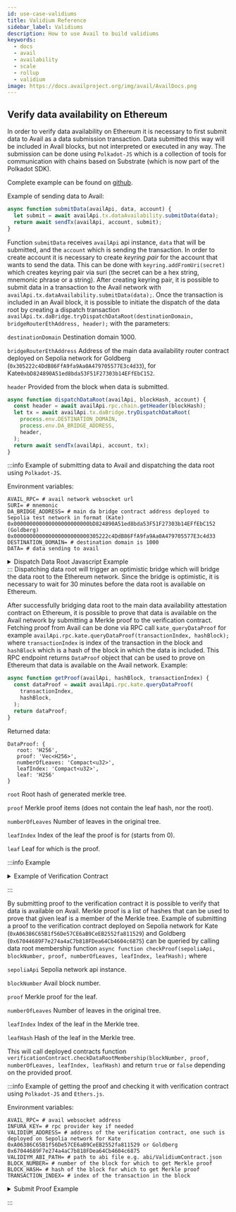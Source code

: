```yaml
---
id: use-case-validiums
title: Validium Reference
sidebar_label: Validiums
description: How to use Avail to build validiums
keywords:
  - docs
  - avail
  - availability
  - scale
  - rollup
  - validium
image: https://docs.availproject.org/img/avail/AvailDocs.png
---
```


## Verify data availability on Ethereum

In order to verify data availability on Ethereum it is necessary
to first submit data to Avail as a data submission transaction. Data
submitted this way will be included in Avail blocks, but not
interpreted or executed in any way. The submission can be done using
`Polkadot-JS` which is a collection of tools for communication with
chains based on Substrate (which is now part of the Polkadot SDK).

Complete example can be found on [github](https://github.com/availproject/avail/tree/develop/examples/validium).

Example of sending data to Avail:

```typescript
async function submitData(availApi, data, account) {
  let submit = await availApi.tx.dataAvailability.submitData(data);
  return await sendTx(availApi, account, submit);
}
```

Function `submitData` receives `availApi` api instance, `data` that will be submitted,
and the `account` which is sending the transaction. In order to create account
it is necessary to create _keyring_ _pair_ for the account that wants to send the data.
This can be done with `keyring.addFromUri(secret)` which creates keyring pair via suri
(the secret can be a hex string, mnemonic phrase or a string).
After creating keyring pair, it is possible to submit data in a transaction to the Avail network with
`availApi.tx.dataAvailability.submitData(data);`. Once the transaction is included in an Avail block,
it is possible to initiate the dispatch of the data root by creating a dispatch transaction
`availApi.tx.daBridge.tryDispatchDataRoot(destinationDomain, bridgeRouterEthAddress, header);` with the parameters:

`destinationDomain` Destination domain 1000.

`bridgeRouterEthAddress` Address of the main data availability router contract deployed on Sepolia network for Goldberg (`0x305222c4DdB86FfA9fa9Aa0A479705577E3c4d33`),
for Kate`0xbD824890A51ed8bda53F51F27303b14EFfEbC152`.

`header` Provided from the block when data is submitted.

```typescript
async function dispatchDataRoot(availApi, blockHash, account) {
  const header = await availApi.rpc.chain.getHeader(blockHash);
  let tx = await availApi.tx.daBridge.tryDispatchDataRoot(
    process.env.DESTINATION_DOMAIN,
    process.env.DA_BRIDGE_ADDRESS,
    header,
  );
  return await sendTx(availApi, account, tx);
}
```

:::info Example of submitting data to Avail and dispatching the data root using `Polkadot-JS`.

Environment variables:

```dotenv
AVAIL_RPC= # avail network websocket url
SURI= # mnemonic
DA_BRIDGE_ADDRESS= # main da bridge contract address deployed to Sepolia test network in format (Kate) 0x000000000000000000000000bD824890A51ed8bda53F51F27303b14EFfEbC152 (Goldberg) 0x000000000000000000000000305222c4DdB86FfA9fa9Aa0A479705577E3c4d33
DESTINATION_DOMAIN= # destination domain is 1000
DATA= # data sending to avail
```

<details>
  <summary>
    Dispatch Data Root Javascript Example
  </summary>

```typescript
import { ApiPromise, Keyring, WsProvider } from '@polkadot/api';
import * as dotenv from 'dotenv';

dotenv.config();

/**
 * Creates api instance.
 *
 * @param url websocket address
 */
async function createApi(url) {
  const provider = new WsProvider(url);
  return ApiPromise.create({
    provider,
    rpc: {
      kate: {
        queryDataProof: {
          description: 'Generate the data proof for the given `index`',
          params: [
            {
              name: 'transaction_index',
              type: 'u32',
            },
            {
              name: 'at',
              type: 'Hash',
              isOptional: true,
            },
          ],
          type: 'DataProof',
        },
      },
    },
    types: {
      AppId: 'Compact<u32>',
      DataLookupIndexItem: {
        appId: 'AppId',
        start: 'Compact<u32>',
      },
      DataLookup: {
        size: 'Compact<u32>',
        index: 'Vec<DataLookupIndexItem>',
      },
      KateCommitment: {
        rows: 'Compact<u16>',
        cols: 'Compact<u16>',
        dataRoot: 'H256',
        commitment: 'Vec<u8>',
      },
      V1HeaderExtension: {
        commitment: 'KateCommitment',
        appLookup: 'DataLookup',
      },
      VTHeaderExtension: {
        newField: 'Vec<u8>',
        commitment: 'KateCommitment',
        appLookup: 'DataLookup',
      },
      HeaderExtension: {
        _enum: {
          V1: 'V1HeaderExtension',
          VTest: 'VTHeaderExtension',
        },
      },
      DaHeader: {
        parentHash: 'Hash',
        number: 'Compact<BlockNumber>',
        stateRoot: 'Hash',
        extrinsicsRoot: 'Hash',
        digest: 'Digest',
        extension: 'HeaderExtension',
      },
      Header: 'DaHeader',
      CheckAppIdExtra: {
        appId: 'AppId',
      },
      CheckAppIdTypes: {},
      CheckAppId: {
        extra: 'CheckAppIdExtra',
        types: 'CheckAppIdTypes',
      },
      DataProof: {
        root: 'H256',
        proof: 'Vec<H256>',
        numberOfLeaves: 'Compact<u32>',
        leafIndex: 'Compact<u32>',
        leaf: 'H256',
      },
      Cell: {
        row: 'u32',
        col: 'u32',
      },
    },
    signedExtensions: {
      CheckAppId: {
        extrinsic: {
          appId: 'AppId',
        },
        payload: {},
      },
    },
  });
}

/**
 * Sends transaction to Avail.
 *
 * @param api instance of the api
 * @param account sending the transaction
 * @param tx transaction
 */
async function sendTx(api, account, tx) {
  return new Promise(async (resolve) => {
    try {
      const res = await tx.signAndSend(account, (result) => {
        if (result.status.isReady) {
          console.log(`Txn has been sent to the mempool`);
        }
        if (result.status.isInBlock) {
          console.log(
            `Tx hash: ${result.txHash} is in block ${result.status.asInBlock}`,
          );
          res();
          resolve(result);
        }
      });
    } catch (e) {
      console.log(e);
      process.exit(1);
    }
  });
}

/**
 * Submitting data to Avail as a transaction.
 *
 * @param availApi api instance
 * @param data payload to send
 * @param account that is sending transaction
 * @returns {Promise<unknown>}
 */
async function submitData(availApi, data, account) {
  let submit = await availApi.tx.dataAvailability.submitData(data);
  return await sendTx(availApi, account, submit);
}

/**
 * Sending dispatch data root transaction.
 *
 * @param availApi api instance
 * @param blockHash hash of the block
 * @param account sending transaction
 * @returns {Promise<unknown>}
 */
async function dispatchDataRoot(availApi, blockHash, account) {
  const destinationDomain = process.env.DESTINATION_DOMAIN;
  const bridgeRouterEthAddress = process.env.DA_BRIDGE_ADDRESS;
  const header = await availApi.rpc.chain.getHeader(blockHash);
  console.log(`Block Number: ${header.number}`);
  console.log(`State Root: ${header.stateRoot}`);
  let tx = await availApi.tx.daBridge.tryDispatchDataRoot(
    destinationDomain,
    bridgeRouterEthAddress,
    header,
  );
  return await sendTx(availApi, account, tx);
}

/**
 * Returns data root for the particular block.
 *
 * @param availApi api instance
 * @param blockHash hash of the block
 * @returns {Promise<(*)[]>}
 */
async function getDataRoot(availApi, blockHash) {
  const header = JSON.parse(await availApi.rpc.chain.getHeader(blockHash));
  return [header.extension.v1.commitment.dataRoot, header.number];
}

(async function dataRootDispatch() {
  const availApi = await createApi(process.env.AVAIL_RPC);
  const keyring = new Keyring({ type: 'sr25519' });
  const account = keyring.addFromMnemonic(process.env.SURI);
  console.log('Submitting data to Avail...');

  let result = await submitData(availApi, process.env.DATA, account);
  const txIndex = JSON.parse(result.events[0].phase).applyExtrinsic;
  const blockHash = result.status.asInBlock;
  console.log(
    `Transaction: ${result.txHash}. Block hash: ${blockHash}. Transaction index: ${txIndex}.`,
  );

  console.log('Triggering Home...');
  result = await dispatchDataRoot(availApi, blockHash, account);
  console.log(`Sent txn on Avail. Txn Hash: ${result.txHash}.`);
  let [root, blockNum] = await getDataRoot(availApi, blockHash);
  console.log('Data Root:' + root + ' and Block number: ' + blockNum);

  await availApi.disconnect();
})()
  .then(() => {
    console.log('Done');
  })
  .catch((err) => {
    console.error(err);
    process.exit(1);
  });
```

</details>
:::
Dispatching data root will trigger an optimistic bridge which will bridge the data root to the Ethereum network. Since the bridge
is optimistic, it is necessary to wait for 30 minutes before the data root is available on Ethereum.

After successfully bridging data root to the main data availability attestation contract on Ethereum,
it is possible to prove that data is available on the Avail network by submitting a Merkle proof to the verification contract.
Fetching proof from Avail can be done via RPC call `kate_queryDataProof` for
example `availApi.rpc.kate.queryDataProof(transactionIndex, hashBlock);`
where `transactionIndex` is index of the transaction in the block and `hashBlock` which is a hash of the block in which
the data is included. This RPC endpoint returns `DataProof` object that can be used to prove on Ethereum that data is available on the Avail network.
Example:

```typescript
async function getProof(availApi, hashBlock, transactionIndex) {
  const dataProof = await availApi.rpc.kate.queryDataProof(
    transactionIndex,
    hashBlock,
  );
  return dataProof;
}
```

Returned data:

```
DataProof: {
   root: 'H256',
   proof: 'Vec<H256>',
   numberOfLeaves: 'Compact<u32>',
   leafIndex: 'Compact<u32>',
   leaf: 'H256'
}
```

`root` Root hash of generated merkle tree.

`proof` Merkle proof items (does not contain the leaf hash, nor the root).

`numberOfLeaves` Number of leaves in the original tree.

`leafIndex` Index of the leaf the proof is for (starts from 0).

`leaf` Leaf for which is the proof.

:::info Example

<details>
  <summary>
    Example of Verification Contract
  </summary>

```solidity
// SPDX-License-Identifier: Apache-2.0
// Modified from https://github.com/QEDK/solidity-misc/blob/master/contracts/Merkle.sol
pragma solidity ^0.8.21;

import "@openzeppelin/contracts/access/Ownable.sol";
// or for foundry:
// import "openzeppelin-contracts/contracts/access/Ownable.sol";

interface IDataAvailabilityRouter {
    function roots(uint32 blockNumber) external view returns (bytes32 root);
}

contract ValidiumContract is Ownable {
    IDataAvailabilityRouter private router;

    function setRouter(
        IDataAvailabilityRouter _router
    ) public virtual onlyOwner {
        router = _router;
    }

    function checkDataRootMembership(
        uint32 blockNumber,
        bytes32[] calldata proof,
        uint256 width, // number of leaves
        uint256 index,
        bytes32 leaf
    ) public view virtual returns (bool isMember) {
        bytes32 rootHash = router.roots(blockNumber);
        // if root hash is 0, block does not have a root (yet)
        require(rootHash != bytes32(0), "INVALID_ROOT");
        assembly ("memory-safe") {
            if proof.length {
                let end := add(proof.offset, shl(5, proof.length))
                let i := proof.offset

                for {} 1 {} {
                    let leafSlot := shl(5, and(0x1, index))
                    if eq(add(index, 1), width) {
                        leafSlot := 0x20
                    }
                    mstore(leafSlot, leaf)
                    mstore(xor(leafSlot, 32), calldataload(i))
                    leaf := keccak256(0, 64)
                    index := shr(1, index)
                    i := add(i, 32)
                    width := add(shr(1, sub(width, 1)), 1)
                    if iszero(lt(i, end)) {
                        break
                    }
                }
            }
        // checks if the calculated root matches the expected root
            isMember := eq(leaf, rootHash)
        }
    }
}
```

</details>

:::

By submitting proof to the verification contract it is possible to verify
that data is available on Avail. Merkle proof is a list of hashes that can be used to prove
that given leaf is a member of the Merkle tree. Example of submitting a proof to the verification contract
deployed on Sepolia network for Kate (`0xA06386C65B1f56De57CE6aB9CeEB2552fa811529`) and Goldberg (`0x67044689F7e274a4aC7b818FDea64Cb4604c6875`) can be queried by calling data root membership function
`async function checkProof(sepoliaApi, blockNumber, proof, numberOfLeaves, leafIndex, leafHash);` where

`sepoliaApi` Sepolia network api instance.

`blockNumber` Avail block number.

`proof` Merkle proof for the leaf.

`numberOfLeaves` Number of leaves in the original tree.

`leafIndex` Index of the leaf in the Merkle tree.

`leafHash` Hash of the leaf in the Merkle tree.

This will call deployed contracts function `verificationContract.checkDataRootMembership(blockNumber, proof, numberOfLeaves, leafIndex, leafHash)`
and return `true` or `false` depending on the provided proof.

:::info Example of getting the proof and checking it with verification contract using `Polkadot-JS` and `Ethers.js`.

Environment variables:

```dotenv
AVAIL_RPC= # avail websocket address
INFURA_KEY= # rpc provider key if needed
VALIDIUM_ADDRESS= # address of the verification contract, one such is deployed on Sepolia network for Kate 0xA06386C65B1f56De57CE6aB9CeEB2552fa811529 or Goldberg 0x67044689F7e274a4aC7b818FDea64Cb4604c6875
VALIDIYM_ABI_PATH= # path to abi file e.g. abi/ValidiumContract.json
BLOCK_NUMBER= # number of the block for which to get Merkle proof
BLOCK_HASH= # hash of the block for which to get Merkle proof
TRANSACTION_INDEX= # index of the transaction in the block
```

<details>
  <summary>
    Submit Proof Example
  </summary>

```typescript
import { ethers } from 'ethers';
import * as dotenv from 'dotenv';
import { hexlify } from 'ethers/lib/utils.js';
import { readFileSync } from 'fs';
import { ApiPromise, WsProvider } from '@polkadot/api';

dotenv.config();

/**
 * Creates api instance.
 *
 * @param url websocket address
 * @returns {Promise<ApiPromise>}
 */
async function createApi(url) {
  const provider = new WsProvider(url);

  // Create the API and wait until ready
  return ApiPromise.create({
    provider,
    rpc: {
      kate: {
        queryDataProof: {
          description: 'Generate the data proof for the given `index`',
          params: [
            {
              name: 'data_index',
              type: 'u32',
            },
            {
              name: 'at',
              type: 'Hash',
              isOptional: true,
            },
          ],
          type: 'DataProof',
        },
      },
    },
    types: {
      DataProof: {
        root: 'H256',
        proof: 'Vec<H256>',
        numberOfLeaves: 'Compact<u32>',
        leafIndex: 'Compact<u32>',
        leaf: 'H256',
      },
    },
  });
}

/**
 * Returns Merkle proof for the particular data.
 *
 * @param availApi Api instance
 * @param hashBlock Hash of the block
 * @param transactionIndex Index of the transaction in the block
 * @returns {Promise<*>}
 */
async function getProof(availApi, hashBlock, transactionIndex) {
  const daHeader = await availApi.rpc.kate.queryDataProof(
    transactionIndex,
    hashBlock,
  );
  console.log(
    `Fetched proof from Avail for txn index ${transactionIndex} inside block ${hashBlock}`,
  );
  return daHeader;
}

/**
 * Checks if the provided Merkle proof is valid by checking on Ethereum deployed validation contract.
 *
 * @param sepoliaApi Sepolia network api instance
 * @param blockNumber Avail block number
 * @param proof Merkle proof for the leaf
 * @param numberOfLeaves Number of leaves in the original tree
 * @param leafIndex Index of the leaf in the Merkle tree
 * @param leafHash Hash of the leaf in the Merkle tree
 * @returns {Promise<*>}
 */
async function checkProof(
  sepoliaApi,
  blockNumber,
  proof,
  numberOfLeaves,
  leafIndex,
  leafHash,
) {
  const abi = JSON.parse(
    readFileSync(process.env.VALIDIYM_ABI_PATH).toString(),
  );
  const verificationContract = new ethers.Contract(
    process.env.VALIDIUM_ADDRESS,
    abi,
    sepoliaApi,
  );
  return await verificationContract.checkDataRootMembership(
    BigInt(blockNumber),
    proof,
    BigInt(numberOfLeaves),
    BigInt(leafIndex),
    leafHash,
  );
}

(async function submitProof() {
  // connect to Sepolia through Infura but can be used any other available provider
  const sepoliaApi = new ethers.providers.InfuraProvider.getWebSocketProvider(
    'sepolia',
    process.env.INFURA_KEY,
  );
  const availApi = await createApi(process.env.AVAIL_RPC);

  console.log(
    `Getting proof for transaction index ${process.env.TRANSACTION_INDEX} block number ${process.env.BLOCK_NUMBER} and block hash ${process.env.BLOCK_HASH}`,
  );
  const daHeader = await getProof(
    availApi,
    process.env.BLOCK_HASH,
    process.env.TRANSACTION_INDEX,
  );

  console.log(`Data Root: ${hexlify(daHeader.root)}`);
  console.log(`Proof: ${daHeader.proof}`);
  console.log(`Leaf to prove: ${hexlify(daHeader.leaf)}`);
  console.log(`Leaf index : ${daHeader.leafIndex}`);
  console.log(`Number of leaves: ${daHeader.numberOfLeaves}`);

  const isDataAccepted = await checkProof(
    sepoliaApi,
    process.env.BLOCK_NUMBER,
    daHeader.proof,
    daHeader.numberOfLeaves,
    daHeader.leafIndex,
    daHeader.leaf,
  );
  console.log('Data is: ' + (isDataAccepted ? 'available' : 'not available'));
  await availApi.disconnect();
  await sepoliaApi.destroy();
})()
  .then(() => {
    console.log('Done');
  })
  .catch((err) => {
    console.error(err);
    process.exit(1);
  });
```

</details>

:::
